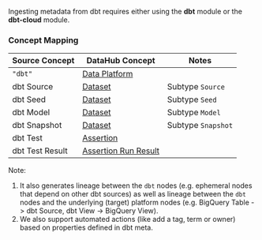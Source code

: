 Ingesting metadata from dbt requires either using the **dbt** module or the **dbt-cloud** module.

### Concept Mapping

| Source Concept  | DataHub Concept                                               | Notes              |
| --------------- | ------------------------------------------------------------- | ------------------ |
| `"dbt"`         | [Data Platform](../../metamodel/entities/dataPlatform.md)     |                    |
| dbt Source      | [Dataset](../../metamodel/entities/dataset.md)                | Subtype `Source`   |
| dbt Seed        | [Dataset](../../metamodel/entities/dataset.md)                | Subtype `Seed`     |
| dbt Model       | [Dataset](../../metamodel/entities/dataset.md)                | Subtype `Model`    |
| dbt Snapshot    | [Dataset](../../metamodel/entities/dataset.md)                | Subtype `Snapshot` |
| dbt Test        | [Assertion](../../metamodel/entities/assertion.md)            |                    |
| dbt Test Result | [Assertion Run Result](../../metamodel/entities/assertion.md) |                    |

Note:

1. It also generates lineage between the `dbt` nodes (e.g. ephemeral nodes that depend on other dbt sources) as well as lineage between the `dbt` nodes and the underlying (target) platform nodes (e.g. BigQuery Table -> dbt Source, dbt View -> BigQuery View).
2. We also support automated actions (like add a tag, term or owner) based on properties defined in dbt meta.
